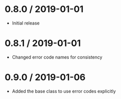 0.8.0 / 2019-01-01
==================

  * Initial release

0.8.1 / 2019-01-01
==================

  * Changed error code names for consistency


0.9.0 / 2019-01-06
==================

  * Added the base class to use error codes explicitly
